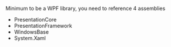 Minimum to be a WPF library, you need to reference 4 assemblies
- PresentationCore
- PresentationFramework
- WindowsBase
- System.Xaml
